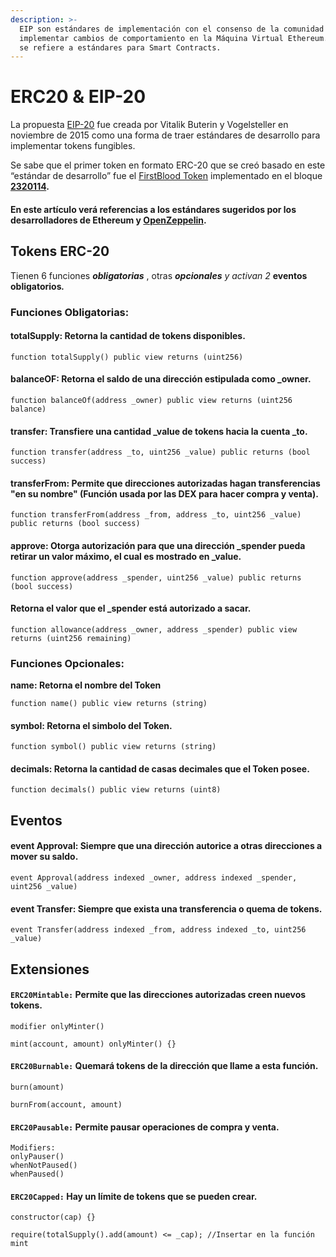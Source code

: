 ```yaml
---
description: >-
  EIP son estándares de implementación con el consenso de la comunidad y los mineros para
  implementar cambios de comportamiento en la Máquina Virtual Ethereum. Ya el ERC
  se refiere a estándares para Smart Contracts.
---
```


# ERC20 & EIP-20

La propuesta [EIP-20](https://eips.ethereum.org/EIPS/eip-20) fue creada por Vitalik Buterin y Vogelsteller en noviembre de 2015 como una forma de traer estándares de desarrollo para implementar tokens fungibles.

Se sabe que el primer token en formato ERC-20 que se creó basado en este “estándar de desarrollo” fue el [FirstBlood Token](https://etherscan.io/address/0xAf30D2a7E90d7DC361c8C4585e9BB7D2F6f15bc7#code) implementado en el bloque [**2320114**](https://etherscan.io/block/2320114)**.**

#### **En este artículo verá referencias a los estándares sugeridos por los desarrolladores de Ethereum y** [**OpenZeppelin**](https://docs.openzeppelin.com/contracts/2.x/api/token/erc20)**.**

## **Tokens ERC-20**

Tienen 6 funciones _**obligatorias**_ , otras _**opcionales** y activan 2_ **eventos obligatorios**_**.**_

### **Funciones Obligatorias:**

#### totalSupply: Retorna la cantidad de tokens disponibles.

```
function totalSupply() public view returns (uint256)
```

#### balanceOF: Retorna el saldo de una dirección estipulada como \_owner.

```
function balanceOf(address _owner) public view returns (uint256 balance)
```

#### transfer: Transfiere una cantidad \_value de tokens hacia la cuenta \_to.

```
function transfer(address _to, uint256 _value) public returns (bool success)
```

#### transferFrom: Permite que direcciones autorizadas hagan transferencias "en su nombre" (Función usada por las DEX para hacer compra y venta).&#x20;

```
function transferFrom(address _from, address _to, uint256 _value) public returns (bool success)
```

#### approve: Otorga autorización para que una dirección \_spender pueda retirar un valor máximo, el cual es mostrado en \_value. &#x20;

```
function approve(address _spender, uint256 _value) public returns (bool success)
```

#### Retorna el valor que el \_spender está autorizado a sacar.

```
function allowance(address _owner, address _spender) public view returns (uint256 remaining)
```

### **Funciones Opcionales:**

**name: Retorna el nombre del Token**

```
function name() public view returns (string)
```

#### symbol: Retorna el simbolo del Token.

```
function symbol() public view returns (string)
```

#### decimals: Retorna la cantidad de casas decimales que el Token posee.&#x20;

```
function decimals() public view returns (uint8)
```

## Eventos

#### event Approval: Siempre que una dirección autorice a otras direcciones a mover su saldo.

```
event Approval(address indexed _owner, address indexed _spender, uint256 _value)
```

#### event Transfer: Siempre que exista una transferencia o quema de tokens.

```
event Transfer(address indexed _from, address indexed _to, uint256 _value)
```

## Extensiones

#### `ERC20Mintable:`  Permite que las direcciones autorizadas creen nuevos tokens.

```
modifier onlyMinter()

mint(account, amount) onlyMinter() {}
```

#### `ERC20Burnable:` Quemará tokens de la dirección que llame a esta función. <a href="#erc20burnable" id="erc20burnable"></a>

```
burn(amount)

burnFrom(account, amount)
```

#### `ERC20Pausable:` Permite pausar operaciones de compra y venta. <a href="#erc20pausable" id="erc20pausable"></a>

```
Modifiers:
onlyPauser()
whenNotPaused()
whenPaused()
```

#### `ERC20Capped:` Hay un límite de tokens que se pueden crear. <a href="#erc20capped" id="erc20capped"></a>

```
constructor(cap) {}

require(totalSupply().add(amount) <= _cap); //Insertar en la función mint
```
